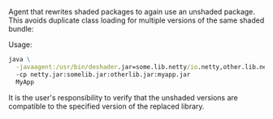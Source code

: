 Agent that rewrites shaded packages to again use an unshaded package. This avoids duplicate class loading for multiple versions of the same shaded bundle:

Usage:

```cmd
java \
  -javaagent:/usr/bin/deshader.jar=some.lib.netty/io.netty,other.lib.netty/io.netty
  -cp netty.jar:somelib.jar:otherlib.jar:myapp.jar
  MyApp
```

It is the user's responsibility to verify that the unshaded versions are compatible to the specified version of the replaced library.

